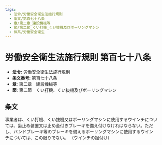 ```yaml
---
tags:
  - 法令/労働安全衛生法施行規則
  - 条文/第百七十八条
  - 章/第二章_建設機械等
  - 節/第二節_くい打機_くい抜機及びボーリングマシン
  - 体系/労働安全衛生
---
```

# 労働安全衛生法施行規則 第百七十八条

- **法令:** 労働安全衛生法施行規則
- **条文番号:** 第百七十八条
- **章:** 第二章　建設機械等
- **節:** 第二節　くい打機、くい抜機及びボーリングマシン

## 条文
事業者は、くい打機、くい抜機又はボーリングマシンに使用するウインチについては、歯止め装置又は止め金付きブレーキを備え付けなければならない。ただし、バンドブレーキ等のブレーキを備えるボーリングマシンに使用するウインチについては、この限りでない。
（ウインチの据付け）

